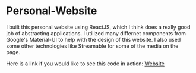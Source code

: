 # Personal-Website
I built this personal website using ReactJS, which I think does a really good job of abstracting applications. I utilized many differnet components from Google's
Material-UI to help with the design of this website. I also used some other technologies like Streamable for some of the media on the page.

Here is a link if you would like to see this code in action: [Website](https://seberle19.github.io/Personal-Website/)

